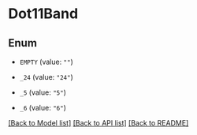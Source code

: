 # Dot11Band

## Enum


* `EMPTY` (value: `""`)

* `_24` (value: `"24"`)

* `_5` (value: `"5"`)

* `_6` (value: `"6"`)


[[Back to Model list]](../README.md#documentation-for-models) [[Back to API list]](../README.md#documentation-for-api-endpoints) [[Back to README]](../README.md)


